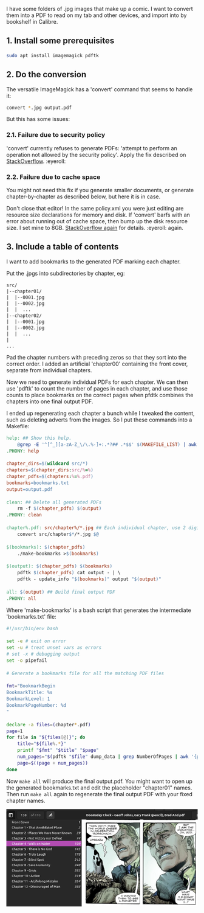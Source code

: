 <!--
.. title: TIL: Constructing a PDF from .jpg image files
.. slug: til-constructing-a-pdf-from-jpg-image-files
.. date: 2024-10-21 09:55:18 UTC-05:00
.. tags: comics,til,bash,geek,linux,terminal
.. type: text
-->

I have some folders of .jpg images that make up a comic. I want to convert them into a PDF to read
on my tab and other devices, and import into by bookshelf in Calibre.

## 1. Install some prerequisites

```bash
sudo apt install imagemagick pdftk
```

## 2. Do the conversion

The versatile ImageMagick has a 'convert' command that seems to handle it:

```bash
convert *.jpg output.pdf
```

But this has some issues:

### 2.1. Failure due to security policy

'convert' currently refuses to generate PDFs: 'attempt to perform an operation not allowed by the security policy'. Apply the fix described on [StackOverflow](https://stackoverflow.com/questions/52998331/imagemagick-security-policy-pdf-blocking-conversion). :eyeroll:

### 2.2. Failure due to cache space

You might not need this fix if you generate smaller documents, or generate chapter-by-chapter as
described below, but here it is in case.

Don't close that editor! In the same policy.xml you were just editing are resource size declarations for memory and disk. If 'convert' barfs with an error about running out of cache space, then bump
up the disk resource size. I set mine to 8GB. [StackOverflow again](https://unix.stackexchange.com/questions/329530/increasing-imagemagick-memory-disk-limits) for details. :eyeroll: again.

## 3. Include a table of contents

I want to add bookmarks to the generated PDF marking each chapter.

Put the .jpgs into subdirectories by chapter, eg:

```
src/
|--chapter01/
|  |--0001.jpg
|  |--0002.jpg
|  |  ...
|--chapter02/
|  |--0001.jpg
|  |--0002.jpg
|  |  ...
|
...
```

Pad the chapter numbers with preceding zeros so that they sort into the correct order. I added
an artificial 'chapter00' containing the front cover, separate from individual chapters.

Now we need to generate individual PDFs for each chapter. We can then use 'pdftk' to
count the number of pages in each chapter, and use those counts to place bookmarks on
the correct pages when pfdtk combines the chapters into one final output PDF.

I ended up regenerating each chapter a bunch while I tweaked the content, such as deleting adverts
from the images. So I put these commands into a Makefile:

```makefile
help: ## Show this help.
	@grep -E '^[^_][a-zA-Z_\/\.%-]+:.*?## .*$$' $(MAKEFILE_LIST) | awk 'BEGIN {FS = ":.*?## "}; {printf "\033[36m%-12s\033[0m %s\n", $$1, $$2}'
.PHONY: help

chapter_dirs=$(wildcard src/*)
chapters=$(chapter_dirs:src/%=%)
chapter_pdfs=$(chapters:%=%.pdf)
bookmarks=bookmarks.txt
output=output.pdf

clean: ## Delete all generated PDFs
	rm -f $(chapter_pdfs) $(output)
.PHONY: clean

chapter%.pdf: src/chapter%/*.jpg ## Each individual chapter, use 2 digits
	convert src/chapter$*/*.jpg $@

$(bookmarks): $(chapter_pdfs)
	./make-bookmarks >$(bookmarks)

$(output): $(chapter_pdfs) $(bookmarks)
	pdftk $(chapter_pdfs) cat output - | \
	pdftk - update_info "$(bookmarks)" output "$(output)"

all: $(output) ## Build final output PDF
.PHONY: all
```

Where 'make-bookmarks' is a bash script that generates the intermediate 'bookmarks.txt' file:

```bash
#!/usr/bin/env bash

set -e # exit on error
set -u # treat unset vars as errors
# set -x # debugging output
set -o pipefail

# Generate a bookmarks file for all the matching PDF files

fmt="BookmarkBegin
BookmarkTitle: %s
BookmarkLevel: 1
BookmarkPageNumber: %d
"

declare -a files=(chapter*.pdf)
page=1
for file in "${files[@]}"; do
    title="${file%.*}"
    printf "$fmt" "$title" "$page"
    num_pages="$(pdftk "$file" dump_data | grep NumberOfPages | awk '{print $2}')"
    page=$((page + num_pages))
done
```

Now `make all` will produce the final output.pdf. You might want to open up the generated
bookmarks.txt and edit the placeholder "chapter01" names. Then run `make all` again to
regenerate the final output PDF with your fixed chapter names.

![Rorschach II meets Adrian](/files/2024/doomsday-clock-r2-meets-adrian.webp)

